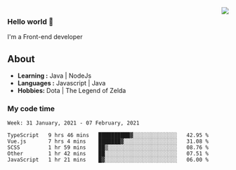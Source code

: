 <img align='right' src="https://github-readme-stats.vercel.app/api?username=jumodada&show_icons=true&theme=vue">

### Hello world 👋

I'm a Front-end developer 
    
## About
-  **Learning :** Java | NodeJs
-  **Languages :** Javascript | Java
-  **Hobbies:** Dota | The Legend of Zelda

### My code time

<!--START_SECTION:waka-->
```text
Week: 31 January, 2021 - 07 February, 2021

TypeScript   9 hrs 46 mins   ██████████▓░░░░░░░░░░░░░░   42.95 % 
Vue.js       7 hrs 4 mins    ███████▓░░░░░░░░░░░░░░░░░   31.08 % 
SCSS         1 hr 59 mins    ██▒░░░░░░░░░░░░░░░░░░░░░░   08.76 % 
Other        1 hr 42 mins    ██░░░░░░░░░░░░░░░░░░░░░░░   07.51 % 
JavaScript   1 hr 21 mins    █▓░░░░░░░░░░░░░░░░░░░░░░░   06.00 % 
```
<!--END_SECTION:waka-->
